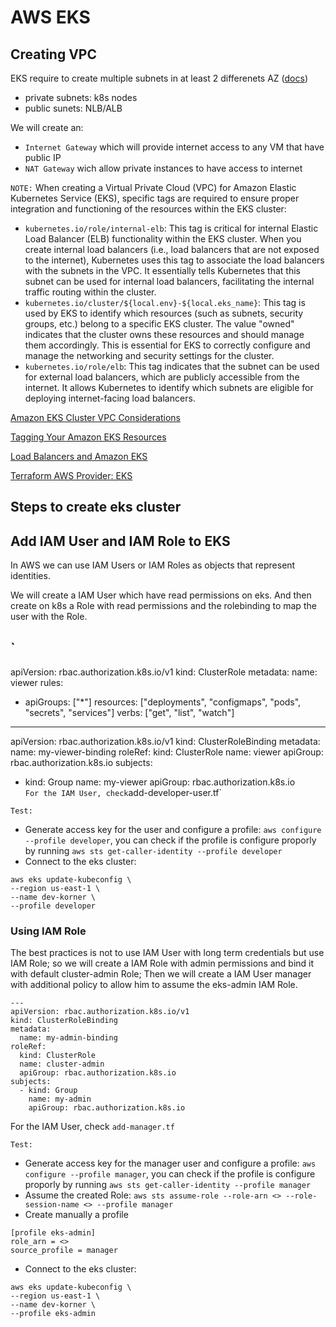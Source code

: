 # AWS EKS 

## Creating VPC
EKS require to create multiple subnets in at least 2 differenets AZ ([docs]("https://docs.aws.amazon.com/eks/latest/userguide/network_reqs.html"))
- private subnets: k8s nodes
- public sunets: NLB/ALB

We will create an: 
- `Internet Gateway` which will provide internet access to any VM that have public IP
- `NAT Gateway` wich allow private instances to have access to internet

`NOTE:`
When creating a Virtual Private Cloud (VPC) for Amazon Elastic Kubernetes Service (EKS), specific tags are required to ensure proper integration and functioning of the resources within the EKS cluster:
- `kubernetes.io/role/internal-elb`: This tag is critical for internal Elastic Load Balancer (ELB) functionality within the EKS cluster. When you create internal load balancers (i.e., load balancers that are not exposed to the internet), Kubernetes uses this tag to associate the load balancers with the subnets in the VPC. It essentially tells Kubernetes that this subnet can be used for internal load balancers, facilitating the internal traffic routing within the cluster.
- `kubernetes.io/cluster/${local.env}-${local.eks_name}`: This tag is used by EKS to identify which resources (such as subnets, security groups, etc.) belong to a specific EKS cluster. The value "owned" indicates that the cluster owns these resources and should manage them accordingly. This is essential for EKS to correctly configure and manage the networking and security settings for the cluster.
- `kubernetes.io/role/elb`: This tag indicates that the subnet can be used for external load balancers, which are publicly accessible from the internet. It allows Kubernetes to identify which subnets are eligible for deploying internet-facing load balancers.

[Amazon EKS Cluster VPC Considerations](https://docs.aws.amazon.com/eks/latest/userguide/network_reqs.html)

[Tagging Your Amazon EKS Resources](https://docs.aws.amazon.com/eks/latest/userguide/eks-using-tags.html)

[Load Balancers and Amazon EKS](https://docs.aws.amazon.com/eks/latest/userguide/network-load-balancing.html)

[Terraform AWS Provider: EKS](https://registry.terraform.io/providers/hashicorp/aws/latest/docs/resources/eks_cluster)

## Steps to create eks cluster
## Add IAM User and IAM Role to EKS
In AWS we can use IAM Users or IAM Roles as objects that represent identities. 

We will create a IAM User which have read permissions on eks. And then create on k8s a Role with read permissions and the rolebinding to map the user with the Role. 

`
---
apiVersion: rbac.authorization.k8s.io/v1
kind: ClusterRole
metadata:
  name: viewer
rules:
  - apiGroups: ["*"]
    resources: ["deployments", "configmaps", "pods", "secrets", "services"]
    verbs: ["get", "list", "watch"]

---
apiVersion: rbac.authorization.k8s.io/v1
kind: ClusterRoleBinding
metadata:
  name: my-viewer-binding
roleRef:
  kind: ClusterRole
  name: viewer
  apiGroup: rbac.authorization.k8s.io
subjects:
  - kind: Group
    name: my-viewer
    apiGroup: rbac.authorization.k8s.io    
`
For the IAM User, check `add-developer-user.tf`

`Test:`
- Generate access key for the user and configure a profile: `aws configure --profile developer`, you can check if the profile is configure proporly by running `aws sts get-caller-identity --profile developer`
- Connect to the eks cluster: 
```
aws eks update-kubeconfig \
--region us-east-1 \
--name dev-korner \
--profile developer
```

### Using IAM Role
The best practices is not to use IAM User with long term credentials but use IAM Role; so we will create a IAM Role with admin permissions and bind it with default cluster-admin Role; Then we will create a IAM User manager with additional policy to allow him to assume the eks-admin IAM Role. 

```
---
apiVersion: rbac.authorization.k8s.io/v1
kind: ClusterRoleBinding
metadata:
  name: my-admin-binding
roleRef:
  kind: ClusterRole
  name: cluster-admin
  apiGroup: rbac.authorization.k8s.io
subjects:
  - kind: Group
    name: my-admin
    apiGroup: rbac.authorization.k8s.io
```

For the IAM User, check `add-manager.tf`

`Test:`
- Generate access key for the manager user and configure a profile: `aws configure --profile manager`, you can check if the profile is configure proporly by running `aws sts get-caller-identity --profile manager`
- Assume the created Role: `aws sts assume-role --role-arn <> --role-session-name <> --profile manager`
- Create manually a profile
```
[profile eks-admin]
role_arn = <>
source_profile = manager
```
- Connect to the eks cluster: 
```
aws eks update-kubeconfig \
--region us-east-1 \
--name dev-korner \
--profile eks-admin
```
